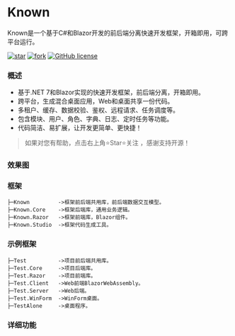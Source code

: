 # Known

Known是一个基于C#和Blazor开发的前后端分离快速开发框架，开箱即用，可跨平台运行。

[![star](https://gitee.com/known/Known/badge/star.svg?theme=dark)](https://gitee.com/known/Known/stargazers)
[![fork](https://gitee.com/known/Known/badge/fork.svg?theme=dark)](https://gitee.com/known/Known/members)
[![GitHub license](https://img.shields.io/badge/license-Apache2-yellow)](https://gitee.com/known/Known/blob/master/LICENSE)

### 概述
* 基于.NET 7和Blazor实现的快速开发框架，前后端分离，开箱即用。
* 跨平台，生成混合桌面应用，Web和桌面共享一份代码。
* 多租户、缓存、数据校验、鉴权、远程请求、任务调度等。
* 包含模块、用户、角色、字典、日志、定时任务等功能。
* 代码简洁、易扩展，让开发更简单、更快捷！

> 如果对您有帮助，点击右上角⭐Star⭐关注 ，感谢支持开源！


### 效果图




### 框架
```
├─Known         ->框架前后端共用库，前后端数据交互模型。
├─Known.Core    ->框架后端库，通用业务逻辑。
├─Known.Razor   ->框架前端库，Blazor组件。
├─Known.Studio  ->框架代码生成工具。
```

### 示例框架
```
├─Test          ->项目前后端共用库。
├─Test.Core     ->项目后端库。
├─Test.Razor    ->项目前端库。
├─Test.Client   ->Web前端BlazorWebAssembly。
├─Test.Server   ->Web后端。
├─Test.WinForm  ->WinForm桌面。
├─TestAlone     ->桌面程序。
```

### 详细功能


